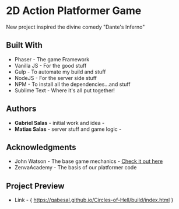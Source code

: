 # 2D Action Platformer Game

New project inspired the divine comedy "Dante's Inferno"

## Built With

* Phaser - The game Framework
* Vanilla JS - For the good stuff
* Gulp - To automate my build and stuff
* NodeJS - For the server side stuff
* NPM - To install all the dependencies...and stuff
* Sublime Text - Where it's all put together!

## Authors

* **Gabriel Salas** - initial work and idea -
* **Matias Salas**  - server stuff and game logic -

## Acknowledgments

* John Watson - The base game mechanics - [Check it out here](http://gamemechanicexplorer.com/)
* ZenvaAcademy - The basis of our platformer code

## Project Preview

* Link - { https://gabesal.github.io/Circles-of-Hell/build/index.html }
